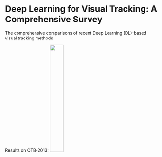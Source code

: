 # Deep Learning for Visual Tracking: A Comprehensive Survey
The comprehensive comparisons of recent Deep Learning (DL)-based visual tracking methods 

Results on OTB-2013:
<img src="https://github.com/MMarvasti/Deep-Learning-for-Visual-Tracking-Survey/tree/master/OTB2013%20results/1.png" width="30%"></img> 


